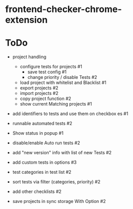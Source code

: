 # frontend-checker-chrome-extension

# ToDo

- project handling
    - configure tests for projects #1
        - save test config #1
        - change priority / disable Tests #2
    - load project with whitelist and Blacklist #1
    - export projects #2
    - import projects #2
    - copy project function #2
    - show current Matching projects #1

- add identifiers to tests and use them on checkbox es #1
- runnable automated tests #2
- Show status in popup #1
- disable/enable Auto run tests #2
- add "new version" info with list of new Tests #2
- add custom tests in options #3
- test categories in test list #2
- sort tests via filter (categories, priority) #2
- add other checklists #2
- save projects in sync storage With Option #2
